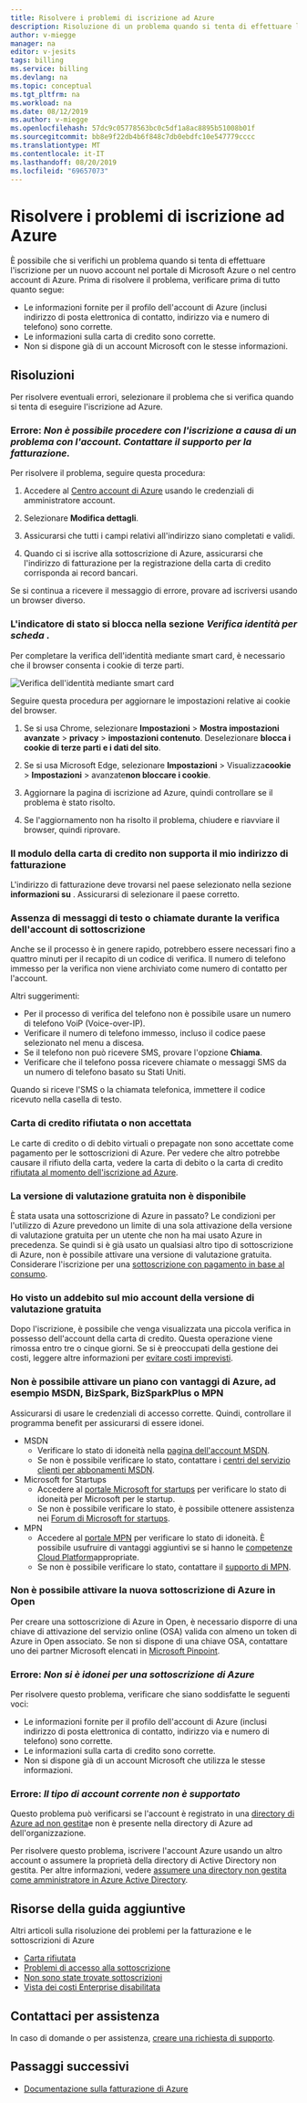 ```yaml
---
title: Risolvere i problemi di iscrizione ad Azure
description: Risoluzione di un problema quando si tenta di effettuare l'iscrizione per un nuovo account nel centro account portale di Microsoft Azure.
author: v-miegge
manager: na
editor: v-jesits
tags: billing
ms.service: billing
ms.devlang: na
ms.topic: conceptual
ms.tgt_pltfrm: na
ms.workload: na
ms.date: 08/12/2019
ms.author: v-miegge
ms.openlocfilehash: 57dc9c05778563bc0c5df1a8ac8895b51008b01f
ms.sourcegitcommit: bb8e9f22db4b6f848c7db0ebdfc10e547779cccc
ms.translationtype: MT
ms.contentlocale: it-IT
ms.lasthandoff: 08/20/2019
ms.locfileid: "69657073"
---
```

# <a name="troubleshoot-azure-sign-up"></a>Risolvere i problemi di iscrizione ad Azure

È possibile che si verifichi un problema quando si tenta di effettuare l'iscrizione per un nuovo account nel portale di Microsoft Azure o nel centro account di Azure. Prima di risolvere il problema, verificare prima di tutto quanto segue:

- Le informazioni fornite per il profilo dell'account di Azure (inclusi indirizzo di posta elettronica di contatto, indirizzo via e numero di telefono) sono corrette.
- Le informazioni sulla carta di credito sono corrette.
- Non si dispone già di un account Microsoft con le stesse informazioni.

## <a name="resolutions"></a>Risoluzioni

Per risolvere eventuali errori, selezionare il problema che si verifica quando si tenta di eseguire l'iscrizione ad Azure.

### <a name="error-we-cannot-proceed-with-sign-up-due-to-an-issue-with-your-account-please-contact-billing-support"></a>Errore: *Non è possibile procedere con l'iscrizione a causa di un problema con l'account. Contattare il supporto per la fatturazione.*

Per risolvere il problema, seguire questa procedura:

1. Accedere al [Centro account di Azure](https://account.azure.com/Profile) usando le credenziali di amministratore account.

2. Selezionare **Modifica dettagli**.

3. Assicurarsi che tutti i campi relativi all'indirizzo siano completati e validi.

4. Quando ci si iscrive alla sottoscrizione di Azure, assicurarsi che l'indirizzo di fatturazione per la registrazione della carta di credito corrisponda ai record bancari.

Se si continua a ricevere il messaggio di errore, provare ad iscriversi usando un browser diverso.

### <a name="progress-bar-hangs-in-identity-verification-by-card-section"></a>L'indicatore di stato si blocca nella sezione *Verifica identità per scheda* .

Per completare la verifica dell'identità mediante smart card, è necessario che il browser consenta i cookie di terze parti.

![Verifica dell'identità mediante smart card](./media/billing-troubleshoot-azure-sign-up/identify-verification-by-card.png)
 
Seguire questa procedura per aggiornare le impostazioni relative ai cookie del browser.

1. Se si usa Chrome, selezionare **Impostazioni** > **Mostra impostazioni avanzate** > **privacy** > **impostazioni contenuto**. Deselezionare **blocca i cookie di terze parti e i dati del sito**.

2. Se si usa Microsoft Edge, selezionare **Impostazioni** > Visualizza**cookie** > **Impostazioni** > avanzate**non bloccare i cookie**.

3. Aggiornare la pagina di iscrizione ad Azure, quindi controllare se il problema è stato risolto.

4. Se l'aggiornamento non ha risolto il problema, chiudere e riavviare il browser, quindi riprovare.

### <a name="credit-card-form-doesnt-support-my-billing-address"></a>Il modulo della carta di credito non supporta il mio indirizzo di fatturazione

L'indirizzo di fatturazione deve trovarsi nel paese selezionato nella sezione **informazioni su** . Assicurarsi di selezionare il paese corretto.

### <a name="no-text-messages-or-calls-during-sign-up-account-verification"></a>Assenza di messaggi di testo o chiamate durante la verifica dell'account di sottoscrizione

Anche se il processo è in genere rapido, potrebbero essere necessari fino a quattro minuti per il recapito di un codice di verifica. Il numero di telefono immesso per la verifica non viene archiviato come numero di contatto per l'account.

Altri suggerimenti:

- Per il processo di verifica del telefono non è possibile usare un numero di telefono VoiP (Voice-over-IP).
- Verificare il numero di telefono immesso, incluso il codice paese selezionato nel menu a discesa.
- Se il telefono non può ricevere SMS, provare l'opzione **Chiama**.
- Verificare che il telefono possa ricevere chiamate o messaggi SMS da un numero di telefono basato su Stati Uniti.

Quando si riceve l'SMS o la chiamata telefonica, immettere il codice ricevuto nella casella di testo.

### <a name="credit-card-declined-or-not-accepted"></a>Carta di credito rifiutata o non accettata

Le carte di credito o di debito virtuali o prepagate non sono accettate come pagamento per le sottoscrizioni di Azure. Per vedere che altro potrebbe causare il rifiuto della carta, vedere la carta di debito o la carta di credito [rifiutata al momento dell'iscrizione ad Azure](https://support.microsoft.com/help/4042960).

### <a name="free-trial-is-not-available"></a>La versione di valutazione gratuita non è disponibile

È stata usata una sottoscrizione di Azure in passato? Le condizioni per l'utilizzo di Azure prevedono un limite di una sola attivazione della versione di valutazione gratuita per un utente che non ha mai usato Azure in precedenza. Se quindi si è già usato un qualsiasi altro tipo di sottoscrizione di Azure, non è possibile attivare una versione di valutazione gratuita. Considerare l'iscrizione per una [sottoscrizione con pagamento in base al consumo](https://azure.microsoft.com/offers/ms-azr-0003p/).

### <a name="i-saw-a-charge-on-my-free-trial-account"></a>Ho visto un addebito sul mio account della versione di valutazione gratuita

Dopo l'iscrizione, è possibile che venga visualizzata una piccola verifica in possesso dell'account della carta di credito. Questa operazione viene rimossa entro tre o cinque giorni. Se si è preoccupati della gestione dei costi, leggere altre informazioni per [evitare costi imprevisti](billing-getting-started.md).

### <a name="cant-activate-azure-benefit-plan-like-msdn-bizspark-bizsparkplus-or-mpn"></a>Non è possibile attivare un piano con vantaggi di Azure, ad esempio MSDN, BizSpark, BizSparkPlus o MPN

Assicurarsi di usare le credenziali di accesso corrette. Quindi, controllare il programma benefit per assicurarsi di essere idonei.

- MSDN 
  - Verificare lo stato di idoneità nella [pagina dell'account MSDN](https://msdn.microsoft.com/subscriptions/manage/default.aspx).
  - Se non è possibile verificare lo stato, contattare i [centri del servizio clienti per abbonamenti MSDN](https://msdn.microsoft.com/library/aa493452.aspx).
- Microsoft for Startups
  - Accedere al [portale Microsoft for startups](https://startups.microsoft.com/#start-two) per verificare lo stato di idoneità per Microsoft per le startup.
  - Se non è possibile verificare lo stato, è possibile ottenere assistenza nei [Forum di Microsoft for startups](https://www.microsoftpartnercommunity.com/t5/Microsoft-for-Startups/ct-p/Microsoft_Startups).
- MPN 
  - Accedere al [portale MPN](https://mspartner.microsoft.com/Pages/Locale.aspx) per verificare lo stato di idoneità. È possibile usufruire di vantaggi aggiuntivi se si hanno le [competenze Cloud Platform](https://mspartner.microsoft.com/pages/membership/cloud-platform-competency.aspx)appropriate.
  - Se non è possibile verificare lo stato, contattare il [supporto di MPN](https://mspartner.microsoft.com/Pages/Support/Premium/contact-support.aspx).

### <a name="cant-activate-new-azure-in-open-subscription"></a>Non è possibile attivare la nuova sottoscrizione di Azure in Open

Per creare una sottoscrizione di Azure in Open, è necessario disporre di una chiave di attivazione del servizio online (OSA) valida con almeno un token di Azure in Open associato. Se non si dispone di una chiave OSA, contattare uno dei partner Microsoft elencati in [Microsoft Pinpoint](http://pinpoint.microsoft.com/).

### <a name="error-you-are-not-eligible-for-an-azure-subscription"></a>Errore: *Non si è idonei per una sottoscrizione di Azure*

Per risolvere questo problema, verificare che siano soddisfatte le seguenti voci:

- Le informazioni fornite per il profilo dell'account di Azure (inclusi indirizzo di posta elettronica di contatto, indirizzo via e numero di telefono) sono corrette.
- Le informazioni sulla carta di credito sono corrette.
- Non si dispone già di un account Microsoft che utilizza le stesse informazioni.

### <a name="error-your-current-account-type-is-not-supported"></a>Errore: *Il tipo di account corrente non è supportato*

Questo problema può verificarsi se l'account è registrato in una [directory di Azure ad non gestita](../active-directory/users-groups-roles/directory-self-service-signup.md)e non è presente nella directory di Azure ad dell'organizzazione. 

Per risolvere questo problema, iscrivere l'account Azure usando un altro account o assumere la proprietà della directory di Active Directory non gestita. Per altre informazioni, vedere [assumere una directory non gestita come amministratore in Azure Active Directory](../active-directory/users-groups-roles/domains-admin-takeover.md).
 
## <a name="additional-help-resources"></a>Risorse della guida aggiuntive

Altri articoli sulla risoluzione dei problemi per la fatturazione e le sottoscrizioni di Azure

- [Carta rifiutata](billing-troubleshoot-declined-card.md)
- [Problemi di accesso alla sottoscrizione](billing-troubleshoot-sign-in-issue.md)
- [Non sono state trovate sottoscrizioni](billing-no-subscriptions-found.md)
- [Vista dei costi Enterprise disabilitata](billing-enterprise-mgmt-grp-troubleshoot-cost-view.md)

## <a name="contact-us-for-help"></a>Contattaci per assistenza

In caso di domande o per assistenza, [creare una richiesta di supporto](https://ms.portal.azure.com/#blade/Microsoft_Azure_Support/HelpAndSupportBlade/newsupportrequest).

## <a name="next-steps"></a>Passaggi successivi

- [Documentazione sulla fatturazione di Azure](index.md)
